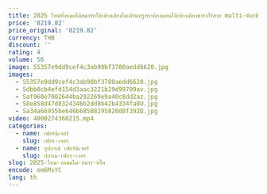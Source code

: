 ```yaml
---
title: 2025 ใหม่ทั้งหมดไม้สมาร์ทโต๊ะข้างเตียงโมเดิร์นหรูหราห้องนอนโต๊ะข้างเตียงชาร์จไร้สาย multi-ฟังก์ชั่น
price: '8219.82'
price_original: '8219.82'
currency: THB
discount: ''
rating: 4
volume: 56
image: S5357e9dd9cef4c3ab90bf3780aedd6620.jpg
images:
  - S5357e9dd9cef4c3ab90bf3780aedd6620.jpg
  - Sdbb0cb4efd154d3aac3221b29d99709av.jpg
  - Saf960e7002644ba292269e9a40c8dd2az.jpg
  - S8e858d47d8324346b2dd8b42b4334fa8U.jpg
  - Sa34a66955be646b68588295828d8f392D.jpg
video: 4000274360215.mp4
categories:
  - name: เฟอร์นิเจอร์
    slug: เฟอร-เจอร
  - name: อุปกรณ์ เฟอร์นิเจอร์
    slug: ปกรณ-เฟอร-เจอร
slug: 2025-ใหม-งหมดไม-สมาร-ทโต
encode: om6MsYC
lang: th
---
```

  